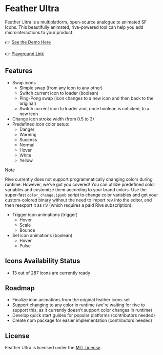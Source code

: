 # Feather Ultra

Feather Ultra is a multiplatform, open-source analogue to animated SF Icons. This beautifully animated, rive-powered tool can help you add microinteractions to your product.

👉 [See the Demo Here](https://featherultra.com)

👉 [Playground Link](https://rive.app/community/6079-11905-feather-ultra-v-011) 


## Features
- Swap icons
    - Simple swap (from any icon to any other)
    - Switch current icon to loader (boolean)
    - Ping-Pong swap (icon changes to a new icon and then back to the original)
    - Switch current icon to loader and, once boolean is unticked, to a new icon
- Change icon stroke width (from 0.5 to 3)
- Predefined icon color setup:
    - Danger
    - Warning
    - Success
    - Normal
    - Hover
    - White
    - Yellow

> [!NOTE]
> Rive currently does not support programmatically changing colors during runtime. However, we've got you covered! You can utilize predefined color variables and customize them according to your brand colors. Use the super-fast `color_change.ipynb` script to change color variables and get your custom-colored binary without the need to import rev into the editor, and then reexport it as riv (which requires a paid Rive subscription).

- Trigger icon animations (trigger)
    - Hover
    - Scale
    - Bounce
- Set icon animations (boolean)
    - Hover
    - Pulse

## Icons Availability Status
- 13 out of 287 icons are currently ready

## Roadmap

- Finalize icon animations from the original feather icons set
- Support changing to any color in runtime (we're waiting for rive to support this, as it currently doesn't support color changes in runtime)
- Develop quick start guides for popular platforms (contributors needed)
- Create npm package for easier implementation (contributors needed)


## License

Feather Ultra is licensed under the [MIT License](https://github.com/feathericons/feather/blob/master/LICENSE).